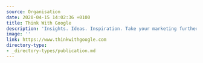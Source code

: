 ```yaml
---
source: Organisation
date: 2020-04-15 14:02:36 +0100
title: Think With Google
description: 'Insights. Ideas. Inspiration. Take your marketing further with Google. '
image: ''
link: https://www.thinkwithgoogle.com
directory-type: 
- _directory-types/publication.md
---
```


